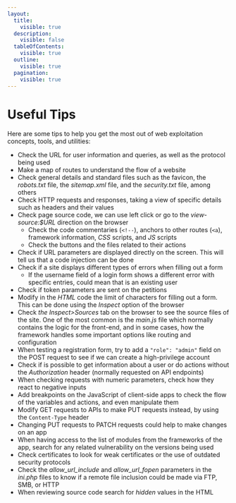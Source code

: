 ```yaml
---
layout:
  title:
    visible: true
  description:
    visible: false
  tableOfContents:
    visible: true
  outline:
    visible: true
  pagination:
    visible: true
---
```


# Useful Tips

Here are some tips to help you get the most out of web exploitation concepts, tools, and utilities:

* Check the URL for user information and queries, as well as the protocol being used
* Make a map of routes to understand the flow of a website
* Check general details and standard files such as the favicon, the _robots.txt_ file, the _sitemap.xml_ file, and the _security.txt_ file, among others
* Check HTTP requests and responses, taking a view of specific details such as headers and their values
* Check page source code, we can use left click or go to the _view-source:$URL_ direction on the browser
  * Check the code commentaries (`<!--`), anchors to other routes (`<a`), framework information, _CSS_ scripts, and _JS_ scripts
  * Check the buttons and the files related to their actions
* Check if URL parameters are displayed directly on the screen. This will tell us that a code injection can be done
* Check if a site displays different types of errors when filling out a form
  * If the username field of a login form shows a different error with specific entries, could mean that is an existing user
* Check if token parameters are sent on the petitions
* Modify in the _HTML_ code the limit of characters for filling out a form. This can be done using the _Inspect_ option of the browser
* Check _the Inspect>Sources_ tab on the browser to see the source files of the site. One of the most common is the _main.js_ file which normally contains the logic for the front-end, and in some cases, how the framework handles some important options like routing and configuration
* When testing a registration form, try to add a `"role": "admin"` field on the POST request to see if we can create a high-privilege account
* Check if is possible to get information about a user or do actions without the _Authorization_ header (normally requested on API endpoints)
* When checking requests with numeric parameters, check how they react to negative inputs
* Add breakpoints on the JavaScript of client-side apps to check the flow of the variables and actions, and even manipulate them
* Modify GET requests to APIs to make  PUT requests instead, by using the `Content-Type` header
* Changing PUT requests to PATCH requests could help to make changes on an app
* When having access to the list of modules from the frameworks of the app, search for any related vulnerability on the versions being used
* Check certificates to look for weak certificates or the use of outdated security protocols
* Check the _allow\_url\_include_ and _allow\_url\_fopen_ parameters in the _ini.php_ files to know if a remote file inclusion could be made via FTP, SMB, or HTTP
* When reviewing source code search for _hidden_ values in the HTML
